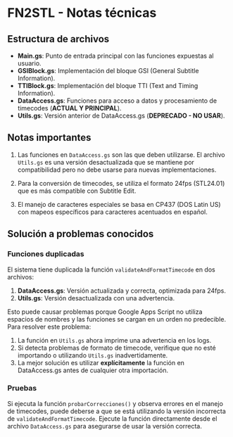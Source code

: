 # FN2STL - Notas técnicas

## Estructura de archivos

- **Main.gs**: Punto de entrada principal con las funciones expuestas al usuario.
- **GSIBlock.gs**: Implementación del bloque GSI (General Subtitle Information).
- **TTIBlock.gs**: Implementación del bloque TTI (Text and Timing Information).
- **DataAccess.gs**: Funciones para acceso a datos y procesamiento de timecodes (**ACTUAL Y PRINCIPAL**).
- **Utils.gs**: Versión anterior de DataAccess.gs (**DEPRECADO - NO USAR**).

## Notas importantes

1. Las funciones en `DataAccess.gs` son las que deben utilizarse. El archivo `Utils.gs` es una versión desactualizada que se mantiene por compatibilidad pero no debe usarse para nuevas implementaciones.

2. Para la conversión de timecodes, se utiliza el formato 24fps (STL24.01) que es más compatible con Subtitle Edit.

3. El manejo de caracteres especiales se basa en CP437 (DOS Latin US) con mapeos específicos para caracteres acentuados en español.

## Solución a problemas conocidos

### Funciones duplicadas

El sistema tiene duplicada la función `validateAndFormatTimecode` en dos archivos:
1. **DataAccess.gs**: Versión actualizada y correcta, optimizada para 24fps.
2. **Utils.gs**: Versión desactualizada con una advertencia.

Esto puede causar problemas porque Google Apps Script no utiliza espacios de nombres y las funciones se cargan en un orden no predecible. Para resolver este problema:

1. La función en `Utils.gs` ahora imprime una advertencia en los logs.
2. Si detecta problemas de formato de timecode, verifique que no esté importando o utilizando `Utils.gs` inadvertidamente.
3. La mejor solución es utilizar **explícitamente** la función en DataAccess.gs antes de cualquier otra importación.

### Pruebas

Si ejecuta la función `probarCorrecciones()` y observa errores en el manejo de timecodes, puede deberse a que se está utilizando la versión incorrecta de `validateAndFormatTimecode`. Ejecute la función directamente desde el archivo `DataAccess.gs` para asegurarse de usar la versión correcta. 